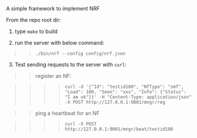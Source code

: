 A simple framework to implement NRF

From the repo root dir: 

1. type `make` to build

2. run the server with below command:

>> `./bin/nrf --config config/nrf.json`

3. Test sending requests to the server with `curl`:

>> register an NF:

>>>> `curl -d '{"Id": "testid100", "NfType": "smf", "Load": 100, "Seen": "xxx", "Info": {"Status": "I am ok"}}' -H "Content-Type: application/json" -X POST http://127.0.0.1:9001/mngr/reg`

>> ping a heartbeat for an NF

>>>> `curl -X POST http://127.0.0.1:9001/mngr/beat/testid100`
